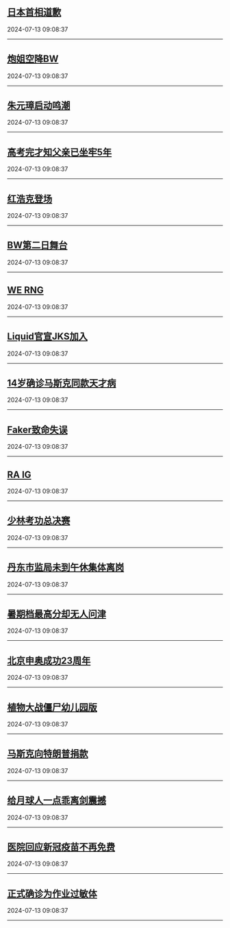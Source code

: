 ## [日本首相道歉](https://search.bilibili.com/all?vt=36849326&keyword=%E6%97%A5%E6%9C%AC%E9%A6%96%E7%9B%B8%E9%81%93%E6%AD%89&order=click)

2024-07-13 09:08:37

---
## [炮姐空降BW](https://search.bilibili.com/all?vt=36849326&keyword=%E7%82%AE%E5%A7%90%E7%A9%BA%E9%99%8DBW&order=click)

2024-07-13 09:08:37

---
## [朱元璋启动鸣潮](https://search.bilibili.com/all?vt=36849326&keyword=%E6%9C%B1%E5%85%83%E7%92%8B%E5%90%AF%E5%8A%A8%E9%B8%A3%E6%BD%AE&order=click)

2024-07-13 09:08:37

---
## [高考完才知父亲已坐牢5年](https://search.bilibili.com/all?vt=36849326&keyword=%E9%AB%98%E8%80%83%E5%AE%8C%E6%89%8D%E7%9F%A5%E7%88%B6%E4%BA%B2%E5%B7%B2%E5%9D%90%E7%89%A25%E5%B9%B4&order=click)

2024-07-13 09:08:37

---
## [红浩克登场](https://search.bilibili.com/all?vt=36849326&keyword=%E7%BA%A2%E6%B5%A9%E5%85%8B%E7%99%BB%E5%9C%BA&order=click)

2024-07-13 09:08:37

---
## [BW第二日舞台](https://search.bilibili.com/all?vt=36849326&keyword=BW%E7%AC%AC%E4%BA%8C%E6%97%A5%E8%88%9E%E5%8F%B0&order=click)

2024-07-13 09:08:37

---
## [WE RNG](https://search.bilibili.com/all?vt=36849326&keyword=WE+RNG&order=click)

2024-07-13 09:08:37

---
## [Liquid官宣JKS加入](https://search.bilibili.com/all?vt=36849326&keyword=Liquid%E5%AE%98%E5%AE%A3JKS%E5%8A%A0%E5%85%A5&order=click)

2024-07-13 09:08:37

---
## [14岁确诊马斯克同款天才病](https://search.bilibili.com/all?vt=36849326&keyword=14%E5%B2%81%E7%A1%AE%E8%AF%8A%E9%A9%AC%E6%96%AF%E5%85%8B%E5%90%8C%E6%AC%BE%E5%A4%A9%E6%89%8D%E7%97%85&order=click)

2024-07-13 09:08:37

---
## [Faker致命失误](https://search.bilibili.com/all?vt=36849326&keyword=Faker%E8%87%B4%E5%91%BD%E5%A4%B1%E8%AF%AF&order=click)

2024-07-13 09:08:37

---
## [RA IG](https://search.bilibili.com/all?vt=36849326&keyword=RA+IG&order=click)

2024-07-13 09:08:37

---
## [少林考功总决赛](https://search.bilibili.com/all?vt=36849326&keyword=%E5%B0%91%E6%9E%97%E8%80%83%E5%8A%9F%E6%80%BB%E5%86%B3%E8%B5%9B&order=click)

2024-07-13 09:08:37

---
## [丹东市监局未到午休集体离岗](https://search.bilibili.com/all?vt=36849326&keyword=%E4%B8%B9%E4%B8%9C%E5%B8%82%E7%9B%91%E5%B1%80%E6%9C%AA%E5%88%B0%E5%8D%88%E4%BC%91%E9%9B%86%E4%BD%93%E7%A6%BB%E5%B2%97&order=click)

2024-07-13 09:08:37

---
## [暑期档最高分却无人问津](https://search.bilibili.com/all?vt=36849326&keyword=%E6%9A%91%E6%9C%9F%E6%A1%A3%E6%9C%80%E9%AB%98%E5%88%86%E5%8D%B4%E6%97%A0%E4%BA%BA%E9%97%AE%E6%B4%A5&order=click)

2024-07-13 09:08:37

---
## [北京申奥成功23周年](https://search.bilibili.com/all?vt=36849326&keyword=%E5%8C%97%E4%BA%AC%E7%94%B3%E5%A5%A5%E6%88%90%E5%8A%9F23%E5%91%A8%E5%B9%B4&order=click)

2024-07-13 09:08:37

---
## [植物大战僵尸幼儿园版](https://search.bilibili.com/all?vt=36849326&keyword=%E6%A4%8D%E7%89%A9%E5%A4%A7%E6%88%98%E5%83%B5%E5%B0%B8%E5%B9%BC%E5%84%BF%E5%9B%AD%E7%89%88&order=click)

2024-07-13 09:08:37

---
## [马斯克向特朗普捐款](https://search.bilibili.com/all?vt=36849326&keyword=%E9%A9%AC%E6%96%AF%E5%85%8B%E5%90%91%E7%89%B9%E6%9C%97%E6%99%AE%E6%8D%90%E6%AC%BE&order=click)

2024-07-13 09:08:37

---
## [给月球人一点乖离剑震撼](https://search.bilibili.com/all?vt=36849326&keyword=%E7%BB%99%E6%9C%88%E7%90%83%E4%BA%BA%E4%B8%80%E7%82%B9%E4%B9%96%E7%A6%BB%E5%89%91%E9%9C%87%E6%92%BC&order=click)

2024-07-13 09:08:37

---
## [医院回应新冠疫苗不再免费](https://search.bilibili.com/all?vt=36849326&keyword=%E5%8C%BB%E9%99%A2%E5%9B%9E%E5%BA%94%E6%96%B0%E5%86%A0%E7%96%AB%E8%8B%97%E4%B8%8D%E5%86%8D%E5%85%8D%E8%B4%B9&order=click)

2024-07-13 09:08:37

---
## [正式确诊为作业过敏体](https://search.bilibili.com/all?vt=36849326&keyword=%E6%AD%A3%E5%BC%8F%E7%A1%AE%E8%AF%8A%E4%B8%BA%E4%BD%9C%E4%B8%9A%E8%BF%87%E6%95%8F%E4%BD%93&order=click)

2024-07-13 09:08:37

---
